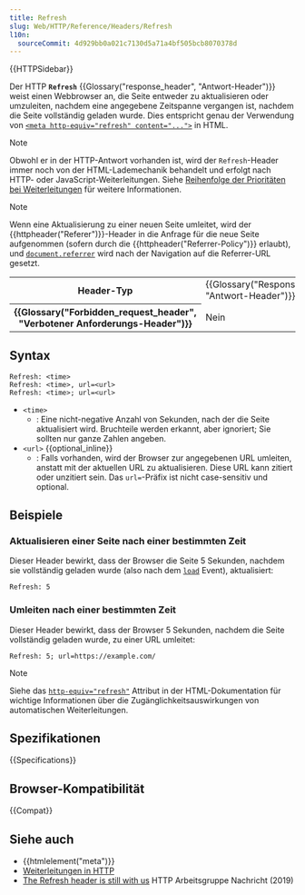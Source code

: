 ```yaml
---
title: Refresh
slug: Web/HTTP/Reference/Headers/Refresh
l10n:
  sourceCommit: 4d929bb0a021c7130d5a71a4bf505bcb8070378d
---
```


{{HTTPSidebar}}

Der HTTP **`Refresh`** {{Glossary("response_header", "Antwort-Header")}} weist einen Webbrowser an, die Seite entweder zu aktualisieren oder umzuleiten, nachdem eine angegebene Zeitspanne vergangen ist, nachdem die Seite vollständig geladen wurde. Dies entspricht genau der Verwendung von [`<meta http-equiv="refresh" content="...">`](/de/docs/Web/HTML/Element/meta#http-equiv) in HTML.

> [!NOTE]
> Obwohl er in der HTTP-Antwort vorhanden ist, wird der `Refresh`-Header immer noch von der HTML-Lademechanik behandelt und erfolgt nach HTTP- oder JavaScript-Weiterleitungen. Siehe [Reihenfolge der Prioritäten bei Weiterleitungen](/de/docs/Web/HTTP/Guides/Redirections#order_of_precedence) für weitere Informationen.

> [!NOTE]
> Wenn eine Aktualisierung zu einer neuen Seite umleitet, wird der {{httpheader("Referer")}}-Header in die Anfrage für die neue Seite aufgenommen (sofern durch die {{httpheader("Referrer-Policy")}} erlaubt), und [`document.referrer`](/de/docs/Web/API/Document/referrer) wird nach der Navigation auf die Referrer-URL gesetzt.

<table class="properties">
  <tbody>
    <tr>
      <th scope="row">Header-Typ</th>
      <td>{{Glossary("Response_header", "Antwort-Header")}}</td>
    </tr>
    <tr>
      <th scope="row">{{Glossary("Forbidden_request_header", "Verbotener Anforderungs-Header")}}</th>
      <td>Nein</td>
    </tr>
  </tbody>
</table>

## Syntax

```http
Refresh: <time>
Refresh: <time>, url=<url>
Refresh: <time>; url=<url>
```

- `<time>`
  - : Eine nicht-negative Anzahl von Sekunden, nach der die Seite aktualisiert wird. Bruchteile werden erkannt, aber ignoriert; Sie sollten nur ganze Zahlen angeben.
- `<url>` {{optional_inline}}
  - : Falls vorhanden, wird der Browser zur angegebenen URL umleiten, anstatt mit der aktuellen URL zu aktualisieren. Diese URL kann zitiert oder unzitiert sein. Das `url=`-Präfix ist nicht case-sensitiv und optional.

## Beispiele

### Aktualisieren einer Seite nach einer bestimmten Zeit

Dieser Header bewirkt, dass der Browser die Seite 5 Sekunden, nachdem sie vollständig geladen wurde (also nach dem [`load`](/de/docs/Web/API/Window/load_event) Event), aktualisiert:

```http
Refresh: 5
```

### Umleiten nach einer bestimmten Zeit

Dieser Header bewirkt, dass der Browser 5 Sekunden, nachdem die Seite vollständig geladen wurde, zu einer URL umleitet:

```http
Refresh: 5; url=https://example.com/
```

> [!NOTE]
> Siehe das [`http-equiv="refresh"`](/de/docs/Web/HTML/Element/meta#refresh) Attribut in der HTML-Dokumentation für wichtige Informationen über die Zugänglichkeitsauswirkungen von automatischen Weiterleitungen.

## Spezifikationen

{{Specifications}}

## Browser-Kompatibilität

{{Compat}}

## Siehe auch

- {{htmlelement("meta")}}
- [Weiterleitungen in HTTP](/de/docs/Web/HTTP/Guides/Redirections)
- [The Refresh header is still with us](https://lists.w3.org/Archives/Public/ietf-http-wg/2019JanMar/0197.html) HTTP Arbeitsgruppe Nachricht (2019)
